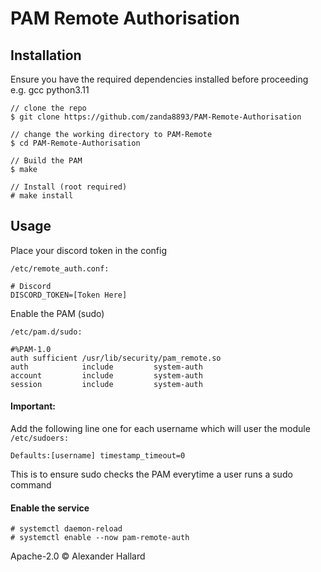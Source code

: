 # PAM Remote Authorisation


## Installation

Ensure you have the required dependencies installed before proceeding e.g. gcc python3.11

```console
// clone the repo
$ git clone https://github.com/zanda8893/PAM-Remote-Authorisation

// change the working directory to PAM-Remote
$ cd PAM-Remote-Authorisation

// Build the PAM
$ make

// Install (root required)
# make install
```

## Usage
Place your discord token in the config
```
/etc/remote_auth.conf:

# Discord
DISCORD_TOKEN=[Token Here]
```
Enable the PAM (sudo)

`/etc/pam.d/sudo:`
```
#%PAM-1.0
auth sufficient /usr/lib/security/pam_remote.so
auth            include         system-auth
account         include         system-auth
session         include         system-auth
```

#### Important:
Add the following line one for each username which will user the module
`/etc/sudoers:`
```
Defaults:[username] timestamp_timeout=0
```
This is to ensure sudo checks the PAM everytime a user runs a sudo command

#### Enable the service
```
# systemctl daemon-reload
# systemctl enable --now pam-remote-auth
```


Apache-2.0 © Alexander Hallard <br/>

